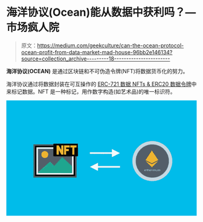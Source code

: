 # 海洋协议(Ocean)能从数据中获利吗？—市场疯人院

> 原文：<https://medium.com/geekculture/can-the-ocean-protocol-ocean-profit-from-data-market-mad-house-96bb2e146134?source=collection_archive---------18----------------------->

**海洋协议(OCEAN)** 是通过区块链和不可伪造令牌(NFT)将数据货币化的努力。

海洋协议通过将数据封装在可互操作的 [ERC-721 数据 NFTs & ERC20 数据令牌](https://oceanprotocol.com/)中来标记数据。NFT 是一种标记，用作数字构造(如艺术品)的唯一标识符。

![](img/edb70559fd9a81f13a8c9135ba59ba1a.png)